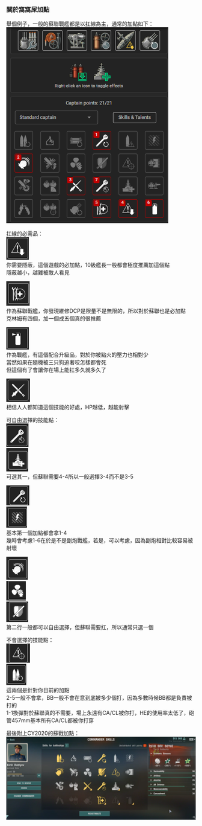 ### 關於窩窩屎加點
舉個例子，一般的蘇聯戰艦都是以扛線為主，通常的加點如下：\
![cy2020](/202504-cy2020/ruscom.png)

扛線的必需品：\
![cy2020](/202504-cy2020/wowscmdCE.png)\
你需要隱蔽，這個遊戲的必加點，10級艦長一般都會極度推薦加這個點\
隱蔽越小，越難被敵人看見

![cy2020](/202504-cy2020/wowscmdERE.png)\
作為蘇聯戰艦，你發現維修DCP是限量不是無限的，所以對於蘇聯也是必加點\
克林姆有四個，加一個成五個真的很推薦

![cy2020](/202504-cy2020/wowscmdFP.png)\
作為戰艦，有這個配合升級品，對於你被點火的壓力也相對少\
當然如果在隨機被三只狗追著咬怎樣都會死\
但這個有了會讓你在場上能扛多久就多久了

![cy2020](/202504-cy2020/wowscmdAR.png)\
相信人人都知道這個技能的好處，HP越低，越能射擊

可自由選擇的技能點：\
![cy2020](/202504-cy2020/wowscmdBOS.png)\
![cy2020](/202504-cy2020/wowscmdIRR.png)\
可選其一，但蘇聯需要4-4所以一般選擇3-4而不是3-5

![cy2020](/202504-cy2020/wowscmdERS.png)\
![cy2020](/202504-cy2020/wowscmdPM.png)\
基本第一個加點都會拿1-4\
幾時會考慮1-6在於是不是副炮戰艦，若是，可以考慮，因為副炮相對比較容易被射壞

![cy2020](/202504-cy2020/wowscmdGTG.png)\
![cy2020](/202504-cy2020/wowscmdB.png)\
![cy2020](/202504-cy2020/wowscmdV.png)\
第二行一般都可以自由選擇，但蘇聯需要扛，所以通常只選一個

不會選擇的技能點：\
![cy2020](/202504-cy2020/wowscmdPT.png)\
![cy2020](/202504-cy2020/wowscmdEL.png)\
這兩個是針對你目前的加點\
2-5一般不會拿，BB一般不會在意到底被多少個打，因為多數時候BB都是負責被打的\
1-1換彈對於蘇聯真的不需要，場上永遠有CA/CL被你打，HE的使用率太低了，砲管457mm基本所有CA/CL都被你打穿

最後附上CY2020的蘇戰加點：\
![cy2020](/202504-cy2020/cy2020ruscoml20.png)